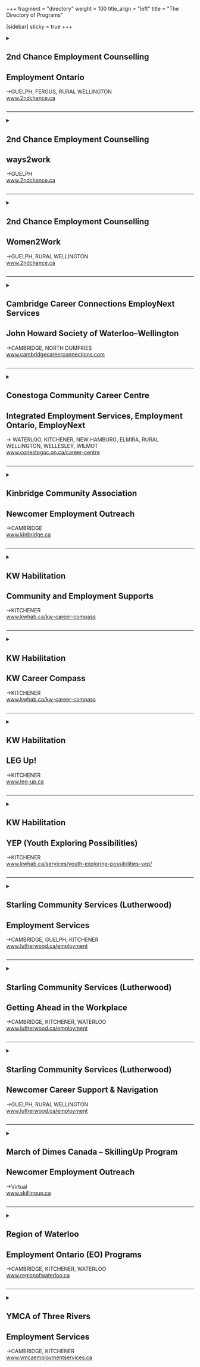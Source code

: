 +++
fragment = "directory"
weight = 100
title_align = "left"
title = "The Directory of Programs"


[sidebar]
  sticky = true
+++

<details>  
<summary>  
  
## 2nd Chance Employment Counselling  
## Employment Ontario  
→GUELPH, FERGUS, RURAL WELLINGTON  
www.2ndchance.ca  
  
</summary>  
  
#### What:  
- Employment Resource Centre  
- Job Boards  
- Access to computers, internet, photocopying  
- Access to training programs  
- 1 to 1 Assistance  
- Training incentives for businesses  
#### Who:  
Job Seekers  
#### When:  
**Fergus**  
Monday – Friday at 8:30am–4:00pm  
  
**Guelph—Norfolk Location**  
Monday – Friday at 8:30am–4:00pm  
  
**Guelph—Youth Resource Centre,  Stone Road Mall**  
Monday – Closed  
Tuesday and Thursday at 9:00am–4:00pm  
Wednesday at 12:00pm–6:00pm  
#### Where:  
**Fergus**  
160 St. David Street South, Unit 104  
  
**Guelph—Norfolk location**  
177 Norfolk Street  
  
**Guelph—Youth Resource Centre, Stone Road Mall**  
435 Stone Road West, 2nd Floor  
#### Ask For:  
Guelph and Fergus locations  
(519) 823-2440  
  
</details>  
  
* * * * *  
  
<details>  
<summary>  
  
## 2nd Chance Employment Counselling  
## ways2work  
→GUELPH  
www.2ndchance.ca  
  
</summary>  
  
#### What:  
Group-based employability skills and work placement program  
#### Who:  
Youth up to the age of 30  
#### When:  
Monday – Friday at 8:30am–4:00pm  
#### Where:  
**Guelph** and **Wellington County**  
#### Ask For:  
(519) 823-2440  
  
</details>  
  
* * * * *  
  
<details>  
<summary>  
  
## 2nd Chance Employment Counselling  
## Women2Work  
→GUELPH, RURAL WELLINGTON  
www.2ndchance.ca  
  
</summary>  
  
#### What:  
Group-based employability skills and work placement program  
#### Who:  
Women of all ages with a disability  
#### When:  
Monday – Friday at 8:30am–4:00pm  
#### Where:  
**Guelph** and **Wellington County**  
#### Ask For:  
(519) 823-2440  
  
</details>  
  
* * * * *  
  
<details>  
<summary>  
  
## Cambridge Career Connections EmployNext Services  
## John Howard Society of Waterloo–Wellington  
→CAMBRIDGE, NORTH DUMFRIES  
www.cambridgecareerconnections.com  
  
</summary>  
  
#### What:  
As an Employment Ontario service provider, we have free employment-related programs for job seekers, employers and educators.  
  
##### For Job Seekers:  
- Assists job seekers to find and keep successful employment, training and apprenticeships  
- Connects job seekers to other community services and opportunities for overcoming barriers and life stabilization  
- Fully equipped and accessible resource room  
- Provides information and application assistance for Better Jobs Ontario funding for eligible participants  
  
##### For Employers:  
- Job matching and placement services  
- Job boards, job fairs, and job marketing support  
- Incentives and supports for employment placements  
- Canada Ontario Job Grant for employee training and other training supports  
- Please call for more details on any of our programs or services.  
#### Who:  
All ages are welcome  
#### When:  
Office hours: Monday – Friday at 8:30am–4:30pm  
#### Where:  
**Cambridge**  
40 Ainslie Street South  
(across the street from the bus terminal)  
  
**Langs**  
1145 Concession Road  
  
**Ayr**  
Variety of community settings  
#### Ask For:  
Employment Coordinator  
(519) 622-0815 ext. 223  
ccc@jhsww.ca  
  
</details>  
  
* * * * *  
  
<details>  
<summary>  
  
## Conestoga Community Career Centre  
## Integrated Employment Services, Employment Ontario, EmployNext  
→ WATERLOO, KITCHENER, NEW HAMBURG, ELMIRA, RURAL WELLINGTON, WELLESLEY, WILMOT  
www.conestogac.on.ca/career-centre  
  
</summary>  
  
#### What:  
As part of Conestoga’s Talent Hub, the Community Career Centre provides employment services to community members for job search, career planning support, and training opportunities. Our experienced staff can open doors to help find the right fit for employment and training in line with the current labour market’s demands.  
  
##### Services Include:  
- Individualized Job Search and Resume Assistance  
- Career Planning and Advisement  
- Connections to employers  
- Access to our Resource Centre and Virtual Job Board (MyCareer)  
- Referrals for Workplace Certifications relevant to today’s labour market  
- Better Jobs Ontario Funding Information and Application Support  
- Financial Incentives may be available for eligible employers and Job Seekers  
- Internationally Trained Immigrant Advisement & Credential Assessment  
- Post-Secondary Education Program Information/Registration  
- Trade/Apprenticeship financial incentives Information  
- Canada Ontario Job Grant for Employers  
#### Who:  
Job seekers and Employers looking to hire or access the Canada Ontario Job Grant  
#### When:  
Monday – Friday at 8:30am–4:30pm*  
  
 \* Please contact us in advance to schedule an appointment.  
#### Where:  
**Kitchener**  
Doon Campus Welcome Centre  
299 Doon Valley Drive  
  
**Downtown Kitchener**  
Downtown Kitchener Campus Talent Hub  
49 Frederick Street  
  
**Waterloo**  
332 Marsland Drive, 2nd floor  
  
**New Hamburg**, **Elmira**, **Wilmot** and **Wellesley** contact us for details and to schedule an appointment  
#### Ask For:  
For information or to access the Community Career Centre, contact staff at (519) 885-0300 ext. 5226 or waterloocareercentre@conestogac.on.ca  
  
For information other Talent Hub Employer or Student employment services at Conestoga, contact Talenthub@conestogac.on.ca  
  
Appointments are available virtually and in person. Please inquire about appointment availability  
  
</details>  
  
* * * * *  
  
<details>  
<summary>  
  
## Kinbridge Community Association  
## Newcomer Employment Outreach  
→CAMBRIDGE  
www.kinbridge.ca  
  
</summary>  
  
#### What:  
- Resume support  
- Interview coaching  
- Group workshops and training  
- Referrals to other services  
- Referrals to employers (not guaranteed)  
#### Who:  
Adults 18+, eligible to work in Canada, Cambridge residents only  
#### When:  
Monday – Friday at 9:00am–4:00pm  
#### Where:  
**Cambridge**—200 Christopher Drive (and online)  
#### Ask For:  
Lily Magnus—Program Coordinator  
(519) 496-5886, LilyM@kinbridge.ca  
  
Intake/referral form: https://forms.office.com/r/fv1mzkRadF  
  
</details>  
  
* * * * *  
  
<details>  
<summary>  
  
## KW Habilitation  
## Community and Employment Supports  
→KITCHENER  
www.kwhab.ca/kw-career-compass  
  
</summary>  
  
#### What:  
Job readiness education and training for adults who are interested in working toward competitive employment (minimum wage or better).  
- Workplace literacy  
- Workplace numeracy  
- Soft skills development (social and interpersonal)  
- Experiential learning opportunities in authentic work and community settings  
- Education may include bus training and on-site job coaching  
  
[**Out and About Waterloo Region**](https://www.kwhab.ca/out-and-about-waterloo-region/)  
The aim of Out and About WR is to connect you to your neighbourhood, to the things that are important to you in your local community. This includes recreation and leisure activities, learning opportunities, and volunteerism  
#### Who:  
Adults (18+ years)  
#### When:  
Contact us for more information  
#### Where:  
**Kitchener**—99 Ottawa Street South  
#### Ask For:  
Amy Haynes—Supervisor, Community and Employment Supports  
(519) 744-6307 ext. 1213  
  
</details>  
  
* * * * *  
  
<details>  
<summary>  
  
## KW Habilitation  
## KW Career Compass  
→KITCHENER  
www.kwhab.ca/kw-career-compass  
  
</summary>  
  
#### What:  
We assist Job Seekers to find meaningful work by matching interests, skills, and career goals. This individual approach helps job seekers find the perfect employment fit!  
  
**Create an Employment Plan:**  
Individualized supports to plan for all the steps in reaching employment goals  
  
**Job Readiness Coaching and Courses:**  
Career exploration, workshops, resume building, bus training and interview preparation  
  
**Experiential Learning Opportunities:**  
Authentic work and community settings to help identify individual interests and skill levels  
  
**Job Development:**  
Personalized plans to help match individuals with jobs that align with their skills and goals  
  
**Job Coaches:**  
On the job training and ongoing job retention and maintenance supports  
#### Who:  
Adults (18+ years) with barriers to employment  
#### When:  
Contact us for more information.  
#### Where:  
**Kitchener**—99 Ottawa Street South  
#### Ask For:  
Stacey Mitchel—Manager, Community and Employment Supports  
(519) 744-6307 ext. 1252  
  
</details>  
  
* * * * *  
  
<details>  
<summary>  
  
## KW Habilitation  
## LEG Up!  
→KITCHENER  
www.leg-up.ca  
  
</summary>  
  
#### What:  
Learning, Experience, Goals!  
  
A learning and skill building program that provides small group learning and training geared towards adults seeking to enhance their skills for employment, volunteerism and independent living.  
#### Who:  
Adults 18+ with developmental disabilities.  
#### When:  
Sessions are offered throughout the year  
  
Visit www.leg-up.ca for registration information.  
#### Where:  
**Kitchener**—109 Ottawa Street South, Unit D  
#### Ask For:  
Annita Boer, Marc Seymour or Michelle Ennis—LEG Up! Instructors  
(519) 208-2225  
legup@kwhab.ca  
  
</details>  
  
* * * * *  
  
<details>  
<summary>  
  
## KW Habilitation  
## YEP (Youth Exploring Possibilities)  
→KITCHENER  
www.kwhab.ca/services/youth-exploring-possibilities-yep/  
  
</summary>  
  
#### What:  
**Programs offered:**  
YEP (Youth Exploring Possibilities) is open to youth with developmental disabilities between the ages of 13 and 25. This is an opportunity for youth to stay connected with their peers – year-round!  
  
Activities are planned with all ages in mind, and when required, smaller groups are created to consider bringing youth who are closer in age together.  
  
**YEP Social:**  
focused on social activities like baking, exploring the community on the GRT, and other things based on suggestions from past participants. Offered throughout the year on evenings, weekends, PD Days and March Break.  
  
**YEP Skills:**  
6-week-long courses where learning focuses on skill building in a variety of areas, based on feedback from youth. Offered throughout the year.  
  
**YEP Summer:**  
for 9 weeks in July and August. Activities are held on weekdays and include community recreational activities, work readiness skills, fitness, and much more.  
#### Who:  
YEP Skills and YEP Social are open to youth (13–25 years) with developmental disabilities.  
  
YEP Summer is open to youth (13–25 years)  with developmental disabilities.  
#### When:  
Offered throughout the year on evenings, weekends, PD Days, and March Break.  
  
See the “what” section above for program schedules.  
#### Where:  
**Kitchener**—99 Ottawa Street South  
#### Ask For:  
Amy Haynes—Supervisor, Community Supports  
(519) 744-6307 ext. 1213  
  
</details>  
  
* * * * *  
  
<details>  
<summary>  
  
## Starling Community Services (Lutherwood)  
## Employment Services  
→CAMBRIDGE, GUELPH, KITCHENER  
www.lutherwood.ca/employment  
  
</summary>  
  
#### What:  
- Job search assistance, career exploration workshops and 1 to 1 support  
- Labour market information  
- Coaching, networking and mentorship opportunities  
- Connections to employers  
- Better Jobs Ontario funding information and applications  
- Apprenticeship information and support  
- Job boards and job search resources  
- Free access to fax, photocopier, computers and phones  
#### Who:  
Services are available to anyone of legal working age, living in Ontario and eligible to work in Canada seeking support with employment and/or training (Under 18 must be legally excused from attending school)  
#### When:  
Monday – Friday at 8:30am–4:30pm  
#### Where:  
**Cambridge**—35 Dickson Street  
  
**Guelph**—89 Wyndham Street North  
  
**Kitchener**—165 King Street East  
#### Ask For:  
Speak to our resource centre staff to determine the employment services program that would best meet your needs.  
  
Cambridge—(519) 623-9380  
  
Guelph—(519) 822-4141  
  
Kitchener—(519) 743-2460  
  
</details>  
  
* * * * *  
  
<details>  
<summary>  
  
## Starling Community Services (Lutherwood)  
## Getting Ahead in the Workplace  
→CAMBRIDGE, KITCHENER, WATERLOO  
www.lutherwood.ca/employment  
  
</summary>  
  
#### What:  
- Youth-specific employment skill building program including 1 to 1 support, group workshops, and paid placement components  
- Workshops build both employment skills (ex. Resumes, cover letters, interviews, etc.) and personal wellbeing skills (ex. Personal finances, conflict resolution, professionalism, etc.)  
- Ideal for youth who need some extra time and assistance to break into the workforce  
#### Who:  
15–30 years of age (inclusive)  
#### When:  
Monday – Friday at 8:30am–4:30pm  
#### Where:  
**Kitchener**—165 King Street East  
#### Ask For:  
Speak to our resource centre staff to determine the employment services program that would best meet your needs.  
  
Cambridge—(519) 623-9380  
  
Kitchener—(519) 743-2460  
  
</details>  
  
* * * * *  
  
<details>  
<summary>  
  
## Starling Community Services (Lutherwood)  
## Newcomer Career Support & Navigation   
→GUELPH, RURAL WELLINGTON  
www.lutherwood.ca/employment  
  
</summary>  
  
#### What:  
- Job Search Workshops for Newcomers, in person and online  
- Mentorship for internationally trained professionals to connect with volunteer mentors in their field  
- Information for immigrants about their occupational field in Canada, targeted resumes and cover letters, self-marketing, benefits of networking and other job search tips  
- Assistance to navigate the complex systems involved in accessing further education, training, apprenticeship and employment  
- Help determining eligibility and applying for credential evaluation  
- Support for Tigrinya and Amharic speakers to access employment services and navigate job search for finding and maintaining employment  
- Help for newcomer youth (15-30) to find local job opportunities and navigate the job search process through Job Search Workshops, coaching and developing connections with potential employers  
- Services available in multiple languages: English, French, Spanish, Portuguese, Pashto, Urdu, Tigrinya, Amharic, Tagalog and Ukrainian  
#### Who:  
Newcomers (Permanent Residents, Convention Refugees, Protected Persons) living in Guelph and Wellington County  
#### When:  
Monday – Friday at 8:30am–4:30pm  
#### Where:  
**Guelph**—89 Wyndham Street North, 3rd Floor  
#### Ask For:  
Speak to our Resource Centre staff to determine the employment services program that would best meet your needs.  
  
Guelph—(519) 822-4141  
  
</details>  
  
* * * * *  
  
<details>  
<summary>  
  
## March of Dimes Canada – SkillingUp Program  
## Newcomer Employment Outreach  
→Virtual  
www.skillingup.ca  
  
</summary>  
  
#### What:  
- Free, self-paced digital skills training program  
- Focus and enhance employability for people with disabilities or employment barriers  
  
##### Key Features:  
- Learn digital skills  
- Earn Microsoft certifications  
- Build confidence for tech-enabled workforce participation  
- Offers learning pathways from beginner to advanced levels  
- Includes job development support and virtual mentorships  
- No diagnosis disclosure is required  
#### Who:  
16+ years of age  
#### When:  
Days of the week and times: Virtual program – everyday  
  
Monday – Friday at 9:00am–4:00pm  
#### Where:  
Online  
#### Ask For:  
Justine Wight—Program Coordinator  
skillingup@marchofdimes.ca  
  
</details>  
  
* * * * *  
  
<details>  
<summary>  
  
## Region of Waterloo  
## Employment Ontario (EO) Programs  
→CAMBRIDGE, KITCHENER, WATERLOO  
www.regionofwaterloo.ca  
  
</summary>  
  
#### What:  
- Employment Ontario Service Provider  
- Help with resumes, interviews, job searching and accessing training  
- 1 to 1 support from an Employment Facilitator  
- Access to Job Development Services  
#### Who:  
All services are open to adults  
#### When:  
Employment Services:  
Monday – Friday at 8:30am to 4:30pm  
  
Available in person, in the community, online and by phone.  
  
Resources are also available on our website at https://www.regionofwaterloo.ca/en/living-here/employment-support.aspx  
#### Where:  
**Cambridge** —150 Main Street  
  
**Kitchener** —20 Weber Street  
  
**Waterloo** —99 Regina Street South  
#### Ask For:  
Contact Person—Employment services  
(519) 883-2101 ext. 5656  
  
</details>  
  
* * * * *  
  
<details>  
<summary>  
  
## YMCA of Three Rivers  
## Employment Services  
→CAMBRIDGE, KITCHENER  
www.ymcaemploymentservices.ca  
  
</summary>  
  
#### What:  
- Career exploration, 1 to 1 support  
- Job search assistance, workshops  
- Labour market information  
- Employment supports  
- Resource centre with computers, printers  
- Services for employers  
- Better Jobs Ontario  
#### Who:  
All are welcome  
  
Cambridge office provides services in French  
#### When:  
Monday – Friday at 8:30am–4:30pm  
#### Where:  
**Cambridge**—250 Hespeler Road, 2nd Floor  
  
**Kitchener**—800 King Street West, 3rd Floor  
#### Ask For:  
Cambridge—(226) 989-3381  
  
Kitchener—(519) 504-2723  
  
  
  
</details>  
